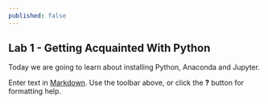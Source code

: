 ```yaml
---
published: false
---
```

## Lab 1 - Getting Acquainted With Python

Today we are going to learn about installing Python, Anaconda and Jupyter.




Enter text in [Markdown](http://daringfireball.net/projects/markdown/). Use the toolbar above, or click the **?** button for formatting help.
